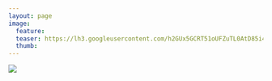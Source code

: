 ```yaml
---
layout: page
image:
  feature:
  teaser: https://lh3.googleusercontent.com/h2GUx5GCRT51oUFZuTL0AtD85i4GwQviO4b4dOIbsGI=w245-h184-no
  thumb:
---
```


![](https://lh3.googleusercontent.com/cpx2liE0RoTSy77NKJU-JcmZM37S8YD_Y5ptstNRtGg=w800)

